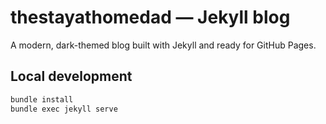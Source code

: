 # thestayathomedad — Jekyll blog

A modern, dark-themed blog built with Jekyll and ready for GitHub Pages.

## Local development

```bash
bundle install
bundle exec jekyll serve
```
